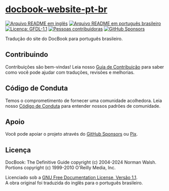 # [docbook-website-pt-br][page]

[![Arquivo README em inglês][badge-readme-en]][readme-en]
[![Arquivo README em português brasileiro][badge-readme-pt-br]][readme-pt-br]
[![Licença: GFDL-1.1][badge-license]][license]
[![Pessoas contribuidoras][badge-contributors]][contributors]
[![GitHub Sponsors][badge-github-sponsors]][github-sponsors]

Tradução do site do DocBook para português brasileiro.

## Contribuindo

Contribuições são bem-vindas!
Leia nosso [Guia de Contribuição][contributing] para saber como você pode ajudar
com traduções, revisões e melhorias.

## Código de Conduta

Temos o comprometimento de fornecer uma comunidade acolhedora.
Leia nosso [Código de Conduta][code-of-conduct] para entender nossos padrões de
comunidade.

## Apoio

Você pode apoiar o projeto através do [GitHub Sponsors][github-sponsors] ou
[Pix][sponsor].

## Licença

DocBook: The Definitive Guide copyright (c) 2004-2024 Norman Walsh.<br>
Portions copyright (c) 1999-2010 O'Reilly Media, Inc.

Licenciado sob a [GNU Free Documentation License, Versão 1.1][license].<br>
A obra original foi traduzida do inglês para o português brasileiro.

[badge-contributors]: https://img.shields.io/github/contributors/docsdevbr/docbook-website-pt-br

[badge-github-sponsors]: https://img.shields.io/github/sponsors/docsdevbr

[badge-license]: https://img.shields.io/github/license/docsdevbr/docbook-website-pt-br

[badge-readme-en]: https://img.shields.io/badge/lang-en-blue

[badge-readme-pt-br]: https://img.shields.io/badge/lang-pt--br-blue

[code-of-conduct]: https://github.com/docsdevbr/.github/blob/main/CODE_OF_CONDUCT.md

[contributing]: https://github.com/docsdevbr/.github/blob/main/CONTRIBUTING.md

[contributors]: https://github.com/docsdevbr/docbook-website-pt-br/graphs/contributors

[github-sponsors]: https://github.com/sponsors/docsdevbr

[license]: https://tdg.docbook.org/tdg/5.2/gfdl

[page]: https://pt.docs.dev.br/p/docbook/

[readme-en]: README.EN.md

[readme-pt-br]: README.md

[sponsor]: https://pt.docs.dev.br/sponsor
